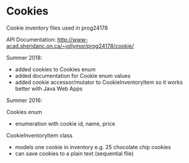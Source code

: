 # Cookies
Cookie inventory files used in prog24178

API Documentation: http://www-acad.sheridanc.on.ca/~jollymor/prog24178/cookie/

Summer 2018:
- added cookies to Cookies enum
- added documentation for Cookie enum values
- added cookie accessor/mutator to CookieInventoryItem so it works better with Java Web Apps

Summer 2016: 

Cookies enum
- enumeration with cookie id, name, price

CookieInventoryItem class
- models one cookie in inventory e.g. 25 chocolate chip cookies
- can save cookies to a plain text (sequential file)
